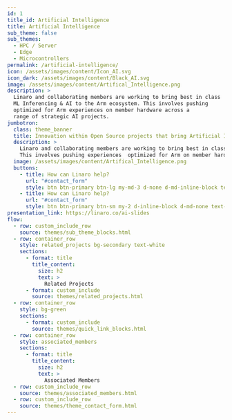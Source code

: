 ```yaml
---
id: 1
title_id: Artificial Intelligence
title: Artificial Intelligence
sub_theme: false
sub_themes:
  - HPC / Server
  - Edge
  - Microcontrollers
permalink: /artificial-intelligence/
icon: /assets/images/content/Icon_AI.svg
icon_dark: /assets/images/content/Black_AI.svg
image: /assets/images/content/Artifical_Intelligence.png
description: >
  Linaro and collaborating members are working to bring best in class
  ML Inferencing & AI to the Arm ecosystem. This involves pushing
  optimized for Arm experiences on member hardware across a
  range of strategic AI projects.
jumbotron:
  class: theme_banner
  title: Innovation within Open Source projects that bring Artificial Intelligence solutions to Arm devices/systems
  description: >
    Linaro and collaborating members are working to bring best in class ML Inferencing & AI to the Arm ecosystem.
    This involves pushing experiences  optimized for Arm on member hardware across a range of strategic AI projects.
  image: /assets/images/content/Artifical_Intelligence.png
  buttons:
    - title: How can Linaro help?
      url: "#contact_form"
      style: btn btn-primary btn-lg my-md-3 d-none d-md-inline-block text-uppercase theme_contact_btn
    - title: How can Linaro help?
      url: "#contact_form"
      style: btn btn-primary btn-sm my-2 d-inline-block d-md-none text-uppercase theme_contact_btn
presentation_link: https://linaro.co/ai-slides
flow:
  - row: custom_include_row
    source: themes/sub_theme_blocks.html
  - row: container_row
    style: related_projects bg-secondary text-white
    sections:
      - format: title
        title_content:
          size: h2
          text: >
            Related Projects
      - format: custom_include
        source: themes/related_projects.html
  - row: container_row
    style: bg-green
    sections:
      - format: custom_include
        source: themes/quick_link_blocks.html
  - row: container_row
    style: associated_members
    sections:
      - format: title
        title_content:
          size: h2
          text: >
            Associated Members
  - row: custom_include_row
    source: themes/associated_members.html
  - row: custom_include_row
    source: themes/theme_contact_form.html
---
```

